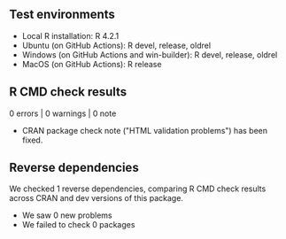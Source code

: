 ## Test environments
* Local R installation: R 4.2.1
* Ubuntu (on GitHub Actions): R devel, release, oldrel
* Windows (on GitHub Actions and win-builder): R devel, release, oldrel
* MacOS (on GitHub Actions): R release

## R CMD check results

0 errors | 0 warnings | 0 note

* CRAN package check note ("HTML validation problems") has been fixed.

## Reverse dependencies

We checked 1 reverse dependencies, comparing R CMD check results across CRAN and dev versions of this package.

 * We saw 0 new problems
 * We failed to check 0 packages
